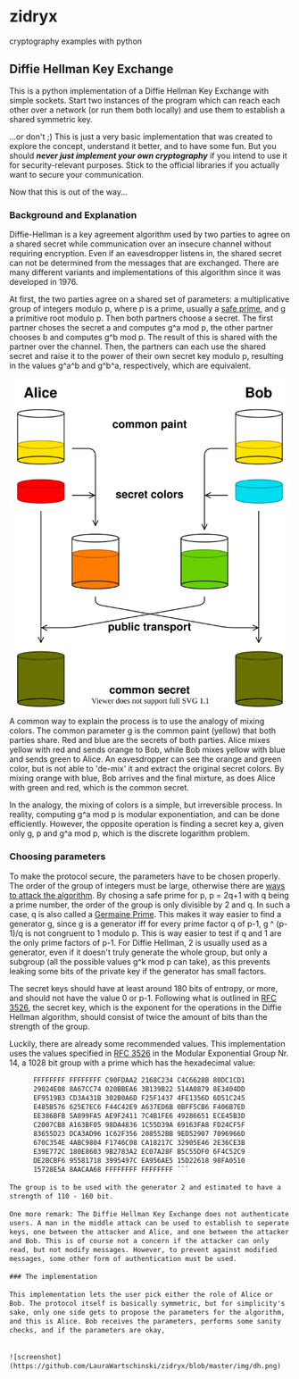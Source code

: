 # zidryx
cryptography examples with python

## Diffie Hellman Key Exchange

This is a python implementation of a Diffie Hellman Key Exchange with simple sockets. Start two instances of the program which can reach each other over a network (or run them both locally) and use them to establish a shared symmetric key.

...or don't ;) This is just a very basic implementation that was created to explore the concept, understand it better, and to have some fun. But you should ***never just implement your own cryptography*** if you intend to use it for security-relevant purposes. Stick to the official libraries if you actually want to secure your communication. 

Now that this is out of the way...

### Background and Explanation

Diffie-Hellman is a key agreement algorithm used by two parties to agree on a shared secret while communication over an insecure channel without requiring encryption. Even if an eavesdropper listens in, the shared secret can not be determined from the messages that are exchanged. There are many different variants and implementations of this algorithm since it was developed in 1976.

At first, the two parties agree on a shared set of parameters: a multiplicative group of integers modulo p, where p is a prime, usually a <a href="https://en.wikipedia.org/wiki/Safe_prime">safe prime</a>, and g a primitive root modulo p. Then both partners choose a secret. The first partner choses the secret a and computes g^a mod p, the other partner chooses b and computes g^b mod p. The result of this is shared with the partner over the channel. Then, the partners can each use the shared secret and raise it to the power of their own secret key modulo p, resulting in the values g^a^b and g^b^a, respectively, which are equivalent. 

![DH](https://github.com/LauraWartschinski/zidryx/blob/master/img/DiffieHellman.svg)

A common way to explain the process is to use the analogy of mixing colors. The common parameter g is the common paint (yellow) that both parties share. Red and blue are the secrets of both parties. Alice mixes yellow with red and sends orange to Bob, while Bob mixes yellow with blue and sends green to Alice. An eavesdropper can see the orange and green color, but is not able to 'de-mix' it and extract the original secret colors. By mixing orange with blue, Bob arrives and the final mixture, as does Alice with green and red, which is the common secret.

In the analogy, the mixing of colors is a simple, but irreversible process. In reality, computing g^a mod p is modular exponentiation, and can be done efficiently. However, the opposite operation is finding a secret key a, given only g, p and g^a mod p, which is the discrete logarithm problem. 

### Choosing parameters

To make the protocol secure, the parameters have to be chosen properly. The order of the group of integers must be large, otherwise there are <a href="https://en.wikipedia.org/wiki/Diffie%E2%80%93Hellman_key_exchange">ways to attack the algorithm</a>. By chosing a safe prime for p, p = 2q+1 with q being a prime number, the order of the group is only divisible by 2 and q. In such a case, q is also called a <a href="https://en.wikipedia.org/wiki/Sophie_Germain_prime">Germaine Prime</a>. This makes it way easier to find a generator g, since g is a generator iff for every prime factor q of p-1, g ^ (p-1)/q is not congruent to 1 modulo p. This is way easier to test if q and 1 are the only prime factors of p-1. For Diffie Hellman, 2 is usually used as a generator, even if it doesn't truly generate the whole group, but only a subgroup (all the possible values g^k mod p can take), as this prevents leaking some bits of the private key if the generator has small factors. 

The secret keys should have at least around 180 bits of entropy, or more, and should not have the value 0 or p-1. Following what is outlined in <a href="https://datatracker.ietf.org/doc/rfc3526/?include_text=1">RFC 3526</a>, the secret key, which is the exponent for the operations in the Diffie Hellman algorithm, should consist of twice the amount of bits than the strength of the group. 

Luckily, there are already some recommended values. This implementation uses the values specified in <a href="https://datatracker.ietf.org/doc/rfc3526/?include_text=1">RFC 3526</a> in the  Modular Exponential Group Nr. 14, a 1028 bit group with a prime which has the hexadecimal value:

```
      FFFFFFFF FFFFFFFF C90FDAA2 2168C234 C4C6628B 80DC1CD1
      29024E08 8A67CC74 020BBEA6 3B139B22 514A0879 8E3404DD
      EF9519B3 CD3A431B 302B0A6D F25F1437 4FE1356D 6D51C245
      E485B576 625E7EC6 F44C42E9 A637ED6B 0BFF5CB6 F406B7ED
      EE386BFB 5A899FA5 AE9F2411 7C4B1FE6 49286651 ECE45B3D
      C2007CB8 A163BF05 98DA4836 1C55D39A 69163FA8 FD24CF5F
      83655D23 DCA3AD96 1C62F356 208552BB 9ED52907 7096966D
      670C354E 4ABC9804 F1746C08 CA18217C 32905E46 2E36CE3B
      E39E772C 180E8603 9B2783A2 EC07A28F B5C55DF0 6F4C52C9
      DE2BCBF6 95581718 3995497C EA956AE5 15D22618 98FA0510
      15728E5A 8AACAA68 FFFFFFFF FFFFFFFF ```
      
The group is to be used with the generator 2 and estimated to have a strength of 110 - 160 bit. 
      
One more remark: The Diffie Hellman Key Exchange does not authenticate users. A man in the middle attack can be used to establish to seperate keys, one between the attacker and Alice, and one between the attacker and Bob. This is of course not a concern if the attacker can only read, but not modify messages. However, to prevent against modified messages, some other form of authentication must be used. 

### The implementation

This implementation lets the user pick either the role of Alice or Bob. The protocol itself is basically symmetric, but for simplicity's sake, only one side gets to propose the parameters for the algorithm, and this is Alice. Bob receives the parameters, performs some sanity checks, and if the parameters are okay, 


![screenshot](https://github.com/LauraWartschinski/zidryx/blob/master/img/dh.png)
